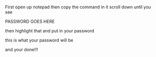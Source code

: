 First open up notepad
then copy the command in it
scroll down until you see 

PASSWORD GOES HERE

then highlight that and put in your password

this is what your password will be

and your done!!!
